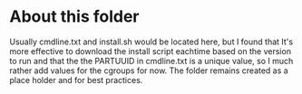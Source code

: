 # About this folder
Usually cmdline.txt and install.sh would be located here, but I found that It's more effective to download the install script eachtime based on the version to run and that the the PARTUUID in cmdline.txt is a unique value, so I much rather add values for the cgroups for now.
The folder remains created as a place holder and for best practices.
